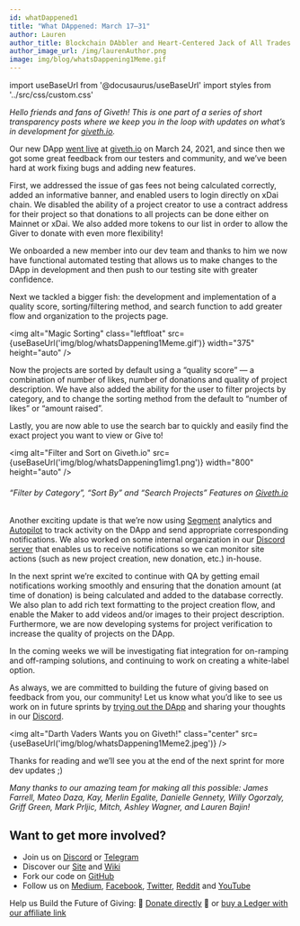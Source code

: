 ```yaml
---
id: whatDappened1
title: "What DAppened: March 17–31"
author: Lauren
author_title: Blockchain DAbbler and Heart-Centered Jack of All Trades
author_image_url: /img/laurenAuthor.png
image: img/blog/whatsDappening1Meme.gif
---
```

import useBaseUrl from '@docusaurus/useBaseUrl'
import styles from '../src/css/custom.css'


_Hello friends and fans of Giveth! This is one part of a series of short transparency posts where we keep you in the loop with updates on what’s in development for_ [_giveth.io_](http://giveth.io)_._

Our new DApp [went live](2021-03-24-futureofGiving.md) at [giveth.io](https://giveth.io/) on March 24, 2021, and since then we got some great feedback from our testers and community, and we’ve been hard at work fixing bugs and adding new features.

First, we addressed the issue of gas fees not being calculated correctly, added an informative banner, and enabled users to login directly on xDai chain. We disabled the ability of a project creator to use a contract address for their project so that donations to all projects can be done either on Mainnet or xDai. We also added more tokens to our list in order to allow the Giver to donate with even more flexibility!

We onboarded a new member into our dev team and thanks to him we now have functional automated testing that allows us to make changes to the DApp in development and then push to our testing site with greater confidence.

Next we tackled a bigger fish: the development and implementation of a quality score, sorting/filtering method, and search function to add greater flow and organization to the projects page.

<img alt="Magic Sorting" class="leftfloat" src={useBaseUrl('img/blog/whatsDappening1Meme.gif')} width="375" height="auto" />

Now the projects are sorted by default using a “quality score” — a combination of number of likes, number of donations and quality of project description. We have also added the ability for the user to filter projects by category, and to change the sorting method from the default to “number of likes” or “amount raised”.


Lastly, you are now able to use the search bar to quickly and easily find the exact project you want to view or Give to!

<img alt="Filter and Sort on Giveth.io" src={useBaseUrl('img/blog/whatsDappening1img1.png')} width="800" height="auto" />

###### “Filter by Category”, “Sort By” and “Search Projects” Features on [Giveth.io](https://giveth.io/)

Another exciting update is that we’re now using [Segment](https://segment.com/) analytics and [Autopilot](https://www.autopilothq.com/) to track activity on the DApp and send appropriate corresponding notifications. We also worked on some internal organization in our [Discord server](https://discord.com/invite/JftjK8Un3z) that enables us to receive notifications so we can monitor site actions (such as new project creation, new donation, etc.) in-house.

In the next sprint we’re excited to continue with QA by getting email notifications working smoothly and ensuring that the donation amount (at time of donation) is being calculated and added to the database correctly. We also plan to add rich text formatting to the project creation flow, and enable the Maker to add videos and/or images to their project description. Furthermore, we are now developing systems for project verification to increase the quality of projects on the DApp.

In the coming weeks we will be investigating fiat integration for on-ramping and off-ramping solutions, and continuing to work on creating a white-label option.

As always, we are committed to building the future of giving based on feedback from you, our community! Let us know what you’d like to see us work on in future sprints by [trying out the DApp](http://giveth.io) and sharing your thoughts in our [Discord](https://discord.com/invite/JftjK8Un3z).

<img alt="Darth Vaders Wants you on Giveth!" class="center" src={useBaseUrl('img/blog/whatsDappening1Meme2.jpeg')} />

Thanks for reading and we’ll see you at the end of the next sprint for more dev updates ;)

_Many thanks to our amazing team for making all this possible: James Farrell, Mateo Daza, Kay, Merlin Egalite, Danielle Gennety, Willy Ogorzaly, Griff Green, Mark Prljic, Mitch, Ashley Wagner, and Lauren Bajin!_

## Want to get more involved?

*   Join us on [Discord](https://discord.gg/JftjK8Un3z) or [Telegram](http://t.me/givethio)
*   Discover our [Site](http://giveth.io/) and [Wiki](https://wiki.giveth.io/)
*   Fork our code on [GitHub](https://github.com/Giveth/)
*   Follow us on [Medium](http://medium.com/giveth/), [Facebook](https://www.facebook.com/givethio), [Twitter](http://twitter.com/givethio), [Reddit](https://www.reddit.com/r/giveth/) and [YouTube](https://www.youtube.com/channel/UClfutpRoY0WTVnq0oB0E0wQ)

Help us Build the Future of Giving: 🦄 [Donate directly](http://donate.giveth.io/) 🦄 or [buy a Ledger with our affiliate link](https://www.ledgerwallet.com/products/ledger-nano-s?utm_source=&utm_medium=affiliate&utm_campaign=d663)
